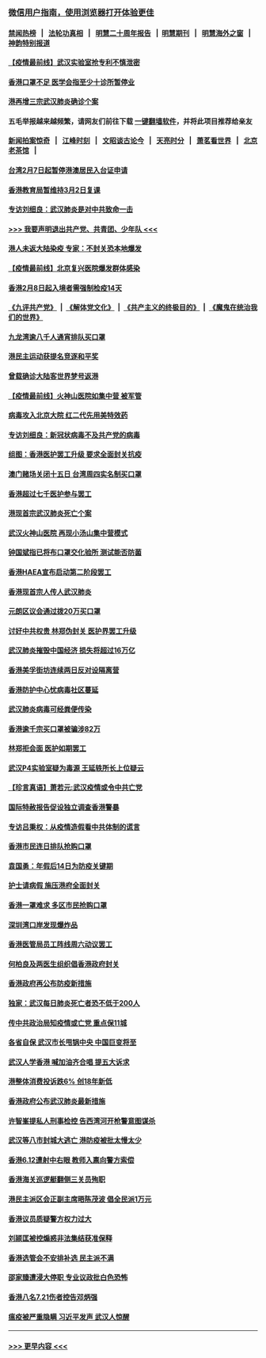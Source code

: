 ### [微信用户指南，使用浏览器打开体验更佳](https://github.com/gfw-breaker/banned-news1/blob/master/indexes/wechat-guide.md?t=0)
#### [禁闻热榜](热点新闻.md?t=0)  &nbsp;&nbsp;|&nbsp;&nbsp; [法轮功真相](https://github.com/gfw-breaker/truth/blob/master/README.md?t=0) &nbsp;&nbsp;|&nbsp;&nbsp; [明慧二十周年报告](https://github.com/gfw-breaker/mh-reports/blob/master/README.md?t=0) &nbsp;&nbsp;|&nbsp;&nbsp;[明慧期刊](https://github.com/gfw-breaker/mh-qikan) &nbsp;&nbsp;|&nbsp;&nbsp; [明慧海外之窗](https://github.com/gfw-breaker/mh-news/blob/master/README.md?t=0) &nbsp;&nbsp;|&nbsp;&nbsp; [神韵特别报道](https://github.com/gfw-breaker/mh-news/blob/master/shenyun.md?t=0)
#### [【疫情最前线】武汉实验室抢专利不慎泄密](../pages/nsc415/n11850310.md?t=02072055) 
#### [香港口罩不足 医学会指至少十诊所暂停业](../pages/nsc415/n11850301.md?t=02072055) 
#### [港再增三宗武汉肺炎确诊个案](../pages/nsc415/n11850328.md?t=02072055) 
#### 五毛举报越来越频繁，请网友们前往下载 [一键翻墙软件](https://github.com/gfw-breaker/ssr-accounts)，并将此项目推荐给亲友
#### [新闻拍案惊奇](https://github.com/gfw-breaker/banned-news1/blob/master/pages/link4.md) &nbsp;&nbsp;|&nbsp;&nbsp; [江峰时刻](https://github.com/gfw-breaker/banned-news1/blob/master/pages/link4.md) &nbsp;&nbsp;|&nbsp;&nbsp; [文昭谈古论今](https://github.com/gfw-breaker/banned-news1/blob/master/pages/link4.md) &nbsp;&nbsp;|&nbsp;&nbsp; [天亮时分](https://github.com/gfw-breaker/banned-news1/blob/master/pages/link4.md) &nbsp;&nbsp;|&nbsp;&nbsp; [萧茗看世界](https://github.com/gfw-breaker/banned-news1/blob/master/pages/link4.md) &nbsp;&nbsp;|&nbsp;&nbsp; [北京老茶馆](https://github.com/gfw-breaker/banned-news1/blob/master/pages/link4.md) &nbsp;&nbsp;|&nbsp;&nbsp; 
#### [台湾2月7日起暂停港澳居民入台证申请](../pages/nsc415/n11850304.md?t=02072055) 
#### [香港教育局暂维持3月2日复课](../pages/nsc415/n11850260.md?t=02072055) 
#### [专访刘细良：武汉肺炎是对中共致命一击](../pages/nsc415/n11849934.md?t=02072055) 
#### [>>> 我要声明退出共产党、共青团、少年队 <<<](https://github.com/begood0513/goodnews/blob/master/quit/letter.md) 
#### [港人未返大陆染疫 专家：不封关恐本地爆发](../pages/nsc415/n11848021.md?t=02072055) 
#### [【疫情最前线】北京复兴医院爆发群体感染](../pages/nsc415/n11847626.md?t=02072055) 
#### [香港2月8日起入境者需强制检疫14天](../pages/nsc415/n11847658.md?t=02072055) 
#### [《九评共产党》](https://github.com/begood0513/9ping.md/blob/master/README.md) &nbsp;|&nbsp; [《解体党文化》](../../../../jtdwh.md/blob/master/README.md)  &nbsp;|&nbsp; [《共产主义的终极目的》](../../../../gczydzjmd.md/blob/master/README.md) &nbsp;|&nbsp; [《魔鬼在统治我们的世界》](../../../../mgztzwmdsj.md/blob/master/README.md) 
#### [九龙湾逾八千人通宵排队买口罩](../pages/nsc415/n11847647.md?t=02072055) 
#### [港民主运动获提名竞逐和平奖](../pages/nsc415/n11847633.md?t=02072055) 
#### [曾载确诊大陆客世界梦号返港](../pages/nsc415/n11847608.md?t=02072055) 
#### [【疫情最前线】火神山医院如集中营 被军管](../pages/nsc415/n11847524.md?t=02072055) 
#### [病毒攻入北京大院 红二代先用美特效药](../pages/nsc415/n11847427.md?t=02072055) 
#### [专访刘细良：新冠状病毒不及共产党的病毒](../pages/nsc415/n11847164.md?t=02072055) 
#### [组图：香港医护罢工升级 要求全面封关抗疫](../pages/nsc415/n11844107.md?t=02072055) 
#### [澳门赌场关闭十五日 台湾周四实名制买口罩](../pages/nsc415/n11845083.md?t=02072055) 
#### [香港超过七千医护参与罢工](../pages/nsc415/n11845051.md?t=02072055) 
#### [港现首宗武汉肺炎死亡个案](../pages/nsc415/n11844998.md?t=02072055) 
#### [武汉火神山医院 再现小汤山集中营模式](../pages/nsc415/n11844763.md?t=02072055) 
#### [钟国斌指已将布口罩交化验所 测试能否防菌](../pages/nsc415/n11842783.md?t=02072055) 
#### [香港HAEA宣布启动第二阶段罢工](../pages/nsc415/n11842723.md?t=02072055) 
#### [香港现首宗人传人武汉肺炎](../pages/nsc415/n11842766.md?t=02072055) 
#### [元朗区议会通过拨20万买口罩](../pages/nsc415/n11842754.md?t=02072055) 
#### [讨好中共权贵 林郑伪封关 医护界罢工升级](../pages/nsc415/n11842359.md?t=02072055) 
#### [武汉肺炎摧毁中国经济 损失将超过16万亿](../pages/nsc415/n11839723.md?t=02072055) 
#### [香港美孚街坊连续两日反对设隔离营](../pages/nsc415/n11839962.md?t=02072055) 
#### [香港防护中心忧病毒社区蔓延](../pages/nsc415/n11839933.md?t=02072055) 
#### [武汉肺炎病毒可经粪便传染](../pages/nsc415/n11839939.md?t=02072055) 
#### [香港逾千宗买口罩被骗涉82万](../pages/nsc415/n11839914.md?t=02072055) 
#### [林郑拒会面 医护如期罢工](../pages/nsc415/n11839892.md?t=02072055) 
#### [武汉P4实验室疑为毒源 王延轶所长上位疑云](../pages/nsc415/n11835543.md?t=02072055) 
#### [【珍言真语】萧若元:武汉疫情或令中共亡党](../pages/nsc415/n11829394.md?t=02072055) 
#### [国际特赦报告促设独立调查香港警暴](../pages/nsc415/n11833845.md?t=02072055) 
#### [专访吕秉权：从疫情造假看中共体制的谎言](../pages/nsc415/n11833813.md?t=02072055) 
#### [香港市民连日排队抢购口罩](../pages/nsc415/n11833794.md?t=02072055) 
#### [袁国勇：年假后14日为防疫关键期](../pages/nsc415/n11831088.md?t=02072055) 
#### [护士请病假 施压港府全面封关](../pages/nsc415/n11831030.md?t=02072055) 
#### [香港一罩难求 多区市民抢购口罩](../pages/nsc415/n11831002.md?t=02072055) 
#### [深圳湾口岸发现爆炸品](../pages/nsc415/n11828802.md?t=02072055) 
#### [香港医管局员工阵线周六动议罢工](../pages/nsc415/n11828762.md?t=02072055) 
#### [何柏良及两医生组织倡香港政府封关](../pages/nsc415/n11828749.md?t=02072055) 
#### [香港政府再公布防疫新措施](../pages/nsc415/n11828716.md?t=02072055) 
#### [独家：武汉每日肺炎死亡者恐不低于200人](../pages/nsc415/n11828240.md?t=02072055) 
#### [传中共政治局知疫情或亡党 重点保11城](../pages/nsc415/n11828145.md?t=02072055) 
#### [各省自保 武汉市长甩锅中央 中国巨变将至](../pages/nsc415/n11828021.md?t=02072055) 
#### [武汉人学香港 喊加油齐合唱 提五大诉求](../pages/nsc415/n11827046.md?t=02072055) 
#### [港整体消费投诉跌6% 创18年新低](../pages/nsc415/n11817280.md?t=02072055) 
#### [香港政府公布武汉肺炎最新措施](../pages/nsc415/n11817152.md?t=02072055) 
#### [许智峯提私人刑事检控 告西湾河开枪警意图谋杀](../pages/nsc415/n11817132.md?t=02072055) 
#### [武汉等八市封城大逃亡 港防疫被批太慢太少](../pages/nsc415/n11817058.md?t=02072055) 
#### [香港6.12遭射中右眼 教师入禀向警方索偿](../pages/nsc415/n11814678.md?t=02072055) 
#### [香港海关巡逻艇翻侧三关员殉职](../pages/nsc415/n11814604.md?t=02072055) 
#### [港民主派区会正副主席晤陈茂波 倡全民派1万元](../pages/nsc415/n11814582.md?t=02072055) 
#### [香港议员质疑警方权力过大](../pages/nsc415/n11814560.md?t=02072055) 
#### [刘颕匡被控煽惑非法集结获准保释](../pages/nsc415/n11811727.md?t=02072055) 
#### [香港选管会不安排补选 民主派不满](../pages/nsc415/n11811691.md?t=02072055) 
#### [邵家臻遭浸大停职 专业议政批白色恐怖](../pages/nsc415/n11811670.md?t=02072055) 
#### [香港八名7.21伤者控告邓炳强](../pages/nsc415/n11811623.md?t=02072055) 
#### [瘟疫被严重隐瞒 习近平发声 武汉人惊醒](../pages/nsc415/n11811186.md?t=02072055) 

----
#### [ >>> 更早内容 <<< ](../indexes/nsc415-earlier.md)
